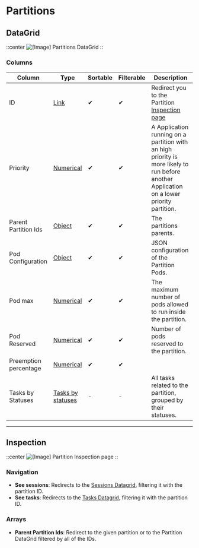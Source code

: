 # Partitions

## DataGrid

::center
![[Image] Partitions DataGrid](https://armonik-public-images.s3.eu-west-3.amazonaws.com/Documentation-GUI/partitions-datagrid.png)
::

### Columns

| Column | Type | Sortable | Filterable | Description |
| -------- | -------- | -------- | -------- | -------- |
| ID | [Link](../6.DataGrids/3.columns.md#link-columns) | ✔ | ✔ | Redirect you to the Partition [Inspection page](../5.inspection-page.md) |
| Priority | [Numerical](../6.DataGrids/3.columns.md#simple-columns) | ✔ | ✔ | A Application running on a partition with an high priority is more likely to run before another Application on a lower priority partition. |
| Parent Partition Ids | [Object](../6.DataGrids/3.columns.md#object-columns) | ✔ | ✔ | The partitions parents. |
| Pod Configuration | [Object](../6.DataGrids/3.columns.md#object-columns) | ✔ | ✔ | JSON configuration of the Partition Pods. |
| Pod max | [Numerical](../6.DataGrids/3.columns.md#simple-columns) | ✔ | ✔ | The maximum number of pods allowed to run inside the partition. |
| Pod Reserved | [Numerical](../6.DataGrids/3.columns.md#simple-columns) | ✔ | ✔ | Number of pods reserved to the partition. |
| Preemption percentage | [Numerical](../6.DataGrids/3.columns.md#simple-columns) | ✔ | ✔ | |
| Tasks by Statuses | [Tasks by statuses](../6.DataGrids/3.columns.md#tasks-by-statuses) | - | - | All tasks related to the partition, grouped by their statuses. |

---

## Inspection

::center
![[Image] Partition Inspection page](https://armonik-public-images.s3.eu-west-3.amazonaws.com/Documentation-GUI/partitions-inspection.png)
::

### Navigation

- **See sessions**: Redirects to the [Sessions Datagrid](./3.Sessions.md), filtering it with the partition ID.
- **See tasks**: Redirects to the [Tasks Datagrid](./4.Tasks.md), filtering it with the partition ID.

### Arrays

- **Parent Partition Ids**: Redirect to the given partition or to the Partition DataGrid filtered by all of the IDs.